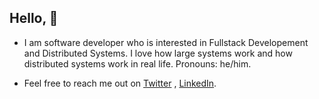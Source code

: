 ## Hello, :wave:

- I am software developer who is interested in Fullstack Developement and Distributed Systems. I love how large systems work and how distributed systems work in real life. Pronouns: he/him.

- Feel free to reach me out on [Twitter](https://twitter.com/sagnik_3) ,  [LinkedIn](https://www.linkedin.com/in/sagnik-chatterjee-423a7516a/).

